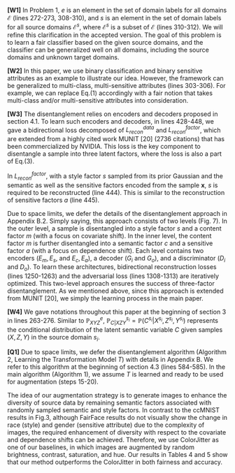 **[W1]** In Problem 1, $e$ is an element in the set of domain labels for all domains $\mathcal{E}$ (lines 272-273, 308-310), and $s$ is an element in the set of domain labels for all source domains $\mathcal{E}^s$, where $\mathcal{E}^s$ is a subset of $\mathcal{E}$ (lines 310-312). We will refine this clarification in the accepted version. The goal of this problem is to learn a fair classifier based on the given source domains, and the classifier can be generalized well on all domains, including the source domains and unknown target domains.

**[W2]** In this paper, we use binary classification and binary sensitive attributes as an example to illustrate our idea. However, the framework can be generalized to multi-class, multi-sensitive attributes (lines 303-306). For example, we can replace Eq.(1) accordingly with a fair notion that takes multi-class and/or multi-sensitive attributes into consideration.

**[W3]** The disentanglement relies on encoders and decoders proposed in section 4.1. To learn such encoders and decoders, in lines 428-448, we gave a bidirectional loss decomposed of $L_{recon}^{data}$ and $L_{recon}^{factor}$, which are extended from a highly cited work MUNIT [20] (2736 citations) that has been commercialized by NVIDIA. This loss is the key component to disentangle a sample into three latent factors, where the loss is also a part of Eq.(3).

In $L_{recon}^{factor}$, with a style factor $s$ sampled from its prior Gaussian and the semantic as well as the sensitive factors encoded from the sample $\mathbf{x}$, $s$ is required to be reconstructed (line 444). This is similar to the reconstruction of sensitive factors $a$ (line 445).

Due to space limits, we defer the details of the disentanglement approach in Appendix B.2. Simply saying, this approach consists of two levels (Fig. 7). In the outer level, a sample is disentangled into a style factor $s$ and a content factor $m$ (with a focus on covariate shift). In the inner level, the content factor $m$ is further disentangled into a semantic factor $c$ and a sensitive factor $a$ (with a focus on dependence shift). Each level contains two encoders ($E_m, E_s$, and $E_c, E_a$), a decoder ($G_i$ and $G_o$), and a discriminator ($D_i$ and $D_o$). To learn these architectures, bidirectional reconstruction losses (lines 1250-1263) and the adversarial loss (lines 1308-1313) are iteratively optimized. This two-level approach ensures the success of three-factor disentanglement. As we mentioned above, since this approach is extended from MUNIT [20], we simply the learning process in the main paper.

**[W4]** We gave notations throughout this paper at the beginning of section 3 in lines 263-276.  Similar to $\mathbb{P}^e_{XYZ}$, $\mathbb{P}^{s_i}_{C|XZY}=\mathbb{P}(C^{s_i}|X^{s_i},Z^{s_i},Y^{s_i})$ represents the conditional distribution of the latent semantic variable $C$ given samples $(X,Z,Y)$ in the source domain $s_i$.

**[Q1]** Due to space limits, we defer the disentanglement algorithm (Algorithm 2, Learning the Transformation Model $T$) with details in Appendix B. We refer to this algorithm at the beginning of section 4.3 (lines 584-585). In the main algorithm (Algorithm 1), we assume $T$ is learned and ready to be used for augmentation (steps 15-20).

The idea of our augmentation strategy is to generate images to enhance the diversity of source data by remaining semantic factors associated with randomly sampled semantic and style factors. In contrast to the ccMNIST results in Fig.3, although FairFace results do not visually show the change in race (style) and gender (sensitive attribute) due to the complexity of images, the required enhancement of diversity with respect to the covariate and dependence shifts can be achieved. Therefore, we use ColorJitter as one of our baselines, in which images are augmented by random brightness, contrast, saturation, and hue. Our results in Tables 4 and 5 show that our method outperforms the ColorJitter in both fairness and accuracy.

